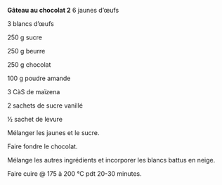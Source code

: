 
**Gâteau au chocolat 2**
6 jaunes d’œufs

3 blancs d’œufs

250 g sucre

250 g beurre

250 g chocolat

100 g poudre amande

3 CàS de maïzena

2 sachets de sucre vanillé

½ sachet de levure

Mélanger les jaunes et le sucre.

Faire fondre le chocolat.

Mélange les autres ingrédients et incorporer les blancs battus en neige.

Faire cuire @ 175 à 200 °C pdt 20-30 minutes.
